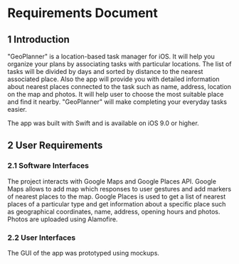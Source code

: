 # Requirements Document
## 1 Introduction  
"GeoPlanner" is a location-based task manager for iOS. It will help you organize your plans by associating tasks with particular locations. The list of tasks will be divided by days and sorted by distance to the nearest associated place. Also the app will provide you with detailed information about nearest places connected to the task such as name, address, location on the map and photos. It will help user to choose the most suitable place and find it nearby. "GeoPlanner" will make completing your everyday tasks easier.

The app was built with Swift and is available on iOS 9.0 or higher.

## 2 User Requirements
### 2.1 Software Interfaces
The project interacts with Google Maps and Google Places API. Google Maps allows to add map which responses to user gestures and add markers of nearest places to the map. Google Places is used to get a list of nearest places of a particular type and get information about a specific place such as geographical coordinates, name, address, opening hours and photos. Photos are uploaded using Alamofire.

### 2.2 User Interfaces
The GUI of the app was prototyped using mockups.
